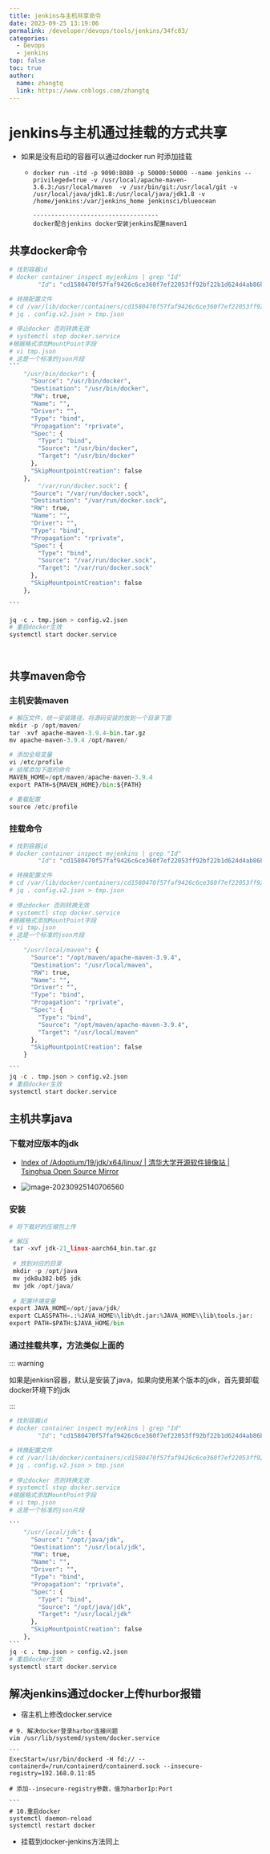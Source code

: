 ```yaml
---
title: jenkins与主机共享命令
date: 2023-09-25 13:19:06
permalink: /developer/devops/tools/jenkins/34fc03/
categories: 
  - Devops
  - jenkins
top: false
toc: true
author: 
  name: zhangtq
  link: https://www.cnblogs.com/zhangtq
---
```



# jenkins与主机通过挂载的方式共享

- 如果是没有启动的容器可以通过docker run 时添加挂载

  - ```shell
    docker run -itd -p 9090:8080 -p 50000:50000 --name jenkins --privileged=true -v /usr/local/apache-maven-3.6.3:/usr/local/maven  -v /usr/bin/git:/usr/local/git -v /usr/local/java/jdk1.8:/usr/local/java/jdk1.8 -v /home/jenkins:/var/jenkins_home jenkinsci/blueocean
    
    -----------------------------------
    docker配合jenkins docker安装jenkins配置maven1
    ```

  

## 共享docker命令

~~~python
# 找到容器id
# docker container inspect myjenkins | grep "Id"
        "Id": "cd1580470f57faf9426c6ce360f7ef22053ff92bf22b1d624d4ab86bd3bd22fd",

# 转换配置文件
# cd /var/lib/docker/containers/cd1580470f57faf9426c6ce360f7ef22053ff92bf22b1d624d4ab86bd3bd22fd
# jq . config.v2.json > tmp.json
 
# 停止docker 否则转换无效
# systemctl stop docker.service
#根据格式添加MountPoint字段
# vi tmp.json 
# 这是一个标准的json片段
```
    "/usr/bin/docker": {
      "Source": "/usr/bin/docker",
      "Destination": "/usr/bin/docker",
      "RW": true,
      "Name": "",
      "Driver": "",
      "Type": "bind",
      "Propagation": "rprivate",
      "Spec": {
        "Type": "bind",
        "Source": "/usr/bin/docker",
        "Target": "/usr/bin/docker"
      },
      "SkipMountpointCreation": false
    },
        "/var/run/docker.sock": {
      "Source": "/var/run/docker.sock",
      "Destination": "/var/run/docker.sock",
      "RW": true,
      "Name": "",
      "Driver": "",
      "Type": "bind",
      "Propagation": "rprivate",
      "Spec": {
        "Type": "bind",
        "Source": "/var/run/docker.sock",
        "Target": "/var/run/docker.sock"
      },
      "SkipMountpointCreation": false
    },

```
 
jq -c . tmp.json > config.v2.json
# 重启docker生效
systemctl start docker.service




~~~



## 共享maven命令

### 主机安装maven



```python
# 解压文件，统一安装路径，将源码安装的放到一个目录下面
mkdir -p /opt/maven/
tar -xvf apache-maven-3.9.4-bin.tar.gz
mv apache-maven-3.9.4 /opt/maven/

# 添加全局变量
vi /etc/profile
# 结尾添加下面的命令
MAVEN_HOME=/opt/maven/apache-maven-3.9.4
export PATH=${MAVEN_HOME}/bin:${PATH}

# 重载配置
source /etc/profile

```

### 挂载命令

````python
# 找到容器id
# docker container inspect myjenkins | grep "Id"
        "Id": "cd1580470f57faf9426c6ce360f7ef22053ff92bf22b1d624d4ab86bd3bd22fd",

# 转换配置文件
# cd /var/lib/docker/containers/cd1580470f57faf9426c6ce360f7ef22053ff92bf22b1d624d4ab86bd3bd22fd
# jq . config.v2.json > tmp.json
 
# 停止docker 否则转换无效
# systemctl stop docker.service
#根据格式添加MountPoint字段
# vi tmp.json 
# 这是一个标准的json片段
```
    "/usr/local/maven": {
      "Source": "/opt/maven/apache-maven-3.9.4",
      "Destination": "/usr/local/maven",
      "RW": true,
      "Name": "",
      "Driver": "",
      "Type": "bind",
      "Propagation": "rprivate",
      "Spec": {
        "Type": "bind",
        "Source": "/opt/maven/apache-maven-3.9.4",
        "Target": "/usr/local/maven"
      },
      "SkipMountpointCreation": false
    }

```
jq -c . tmp.json > config.v2.json
# 重启docker生效
systemctl start docker.service

````



## 主机共享java

### 下载对应版本的jdk

- [Index of /Adoptium/19/jdk/x64/linux/ | 清华大学开源软件镜像站 | Tsinghua Open Source Mirror](https://mirrors.tuna.tsinghua.edu.cn/Adoptium/19/jdk/x64/linux/)

- ![image-20230925140706560](https://zhangtq-blog.oss-cn-hangzhou.aliyuncs.com/content_picture/image-20230925140706560.png)

### 安装

```python
# 将下载好的压缩包上传

# 解压
 tar -xvf jdk-21_linux-aarch64_bin.tar.gz 
 
 # 放到对应的目录
 mkdir -p /opt/java
 mv jdk8u382-b05 jdk
 mv jdk /opt/java/
 
 # 配置环境变量
export JAVA_HOME=/opt/java/jdk/
export CLASSPATH=.:%JAVA_HOME%\lib\dt.jar:%JAVA_HOME%\lib\tools.jar:
export PATH=$PATH:$JAVA_HOME/bin

```

### 通过挂载共享，方法类似上面的

::: warning

如果是jenkisn容器，默认是安装了java，如果向使用某个版本的jdk，首先要卸载docker环境下的jdk

:::



````python
# 找到容器id
# docker container inspect myjenkins | grep "Id"
        "Id": "cd1580470f57faf9426c6ce360f7ef22053ff92bf22b1d624d4ab86bd3bd22fd",

# 转换配置文件
# cd /var/lib/docker/containers/cd1580470f57faf9426c6ce360f7ef22053ff92bf22b1d624d4ab86bd3bd22fd
# jq . config.v2.json > tmp.json
 
# 停止docker 否则转换无效
# systemctl stop docker.service
#根据格式添加MountPoint字段
# vi tmp.json 
# 这是一个标准的json片段

```
    "/usr/local/jdk": {
      "Source": "/opt/java/jdk",
      "Destination": "/usr/local/jdk",
      "RW": true,
      "Name": "",
      "Driver": "",
      "Type": "bind",
      "Propagation": "rprivate",
      "Spec": {
        "Type": "bind",
        "Source": "/opt/java/jdk",
        "Target": "/usr/local/jdk"
      },
      "SkipMountpointCreation": false
    },
```
jq -c . tmp.json > config.v2.json
# 重启docker生效
systemctl start docker.service


````



## 解决jenkins通过docker上传hurbor报错

- 宿主机上修改docker.service

````shell
# 9. 解决docker登录harbor连接问题
vim /usr/lib/systemd/system/docker.service

```
ExecStart=/usr/bin/dockerd -H fd:// --containerd=/run/containerd/containerd.sock --insecure-registry=192.168.0.11:85

# 添加--insecure-registry参数，值为harborIp:Port

```
# 10.重启docker
systemctl daemon-reload
systemctl restart docker
````

- 挂载到docker-jenkins方法同上

